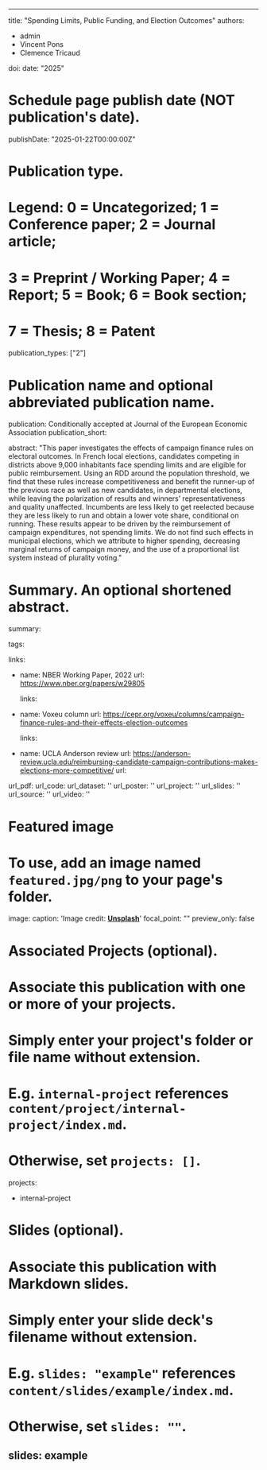 
---
title: "Spending Limits, Public Funding, and Election Outcomes"
authors:
- admin
- Vincent Pons
- Clemence Tricaud

doi:
date: "2025"
 
# Schedule page publish date (NOT publication's date).
publishDate: "2025-01-22T00:00:00Z"

# Publication type.
# Legend: 0 = Uncategorized; 1 = Conference paper; 2 = Journal article;
# 3 = Preprint / Working Paper; 4 = Report; 5 = Book; 6 = Book section;
# 7 = Thesis; 8 = Patent
publication_types: ["2"]

# Publication name and optional abbreviated publication name.
publication: Conditionally accepted at Journal of the European Economic Association
publication_short: 

abstract: "This paper investigates the effects of campaign finance rules on electoral outcomes. In French local elections, candidates competing in districts above 9,000 inhabitants face spending limits and are eligible for public reimbursement. Using an RDD around the population threshold, we find that these rules increase competitiveness and benefit the runner-up of the previous race as well as new candidates, in departmental elections, while leaving the polarization of results and winners’ representativeness and quality unaffected. Incumbents are less likely to get reelected because they are less likely to run and obtain a lower vote share, conditional on running. These results appear to be driven by the reimbursement of campaign expenditures, not spending limits. We do not find such effects in municipal elections, which we attribute to higher spending, decreasing marginal returns of campaign money, and the use of a proportional list system instead of plurality voting."

# Summary. An optional shortened abstract.
summary: 

tags:

links:
- name: NBER Working Paper, 2022
  url: https://www.nber.org/papers/w29805

  links: 
- name: Voxeu column
  url: https://cepr.org/voxeu/columns/campaign-finance-rules-and-their-effects-election-outcomes

  links: 
- name: UCLA Anderson review
  url: https://anderson-review.ucla.edu/reimbursing-candidate-campaign-contributions-makes-elections-more-competitive/
  url:
  
url_pdf: 
url_code: 
url_dataset: ''
url_poster: ''
url_project: ''
url_slides: ''
url_source: ''
url_video: ''

# Featured image
# To use, add an image named `featured.jpg/png` to your page's folder. 
image:
  caption: 'Image credit: [**Unsplash**](https://unsplash.com/photos/pLCdAaMFLTE)'
  focal_point: ""
  preview_only: false

# Associated Projects (optional).
#   Associate this publication with one or more of your projects.
#   Simply enter your project's folder or file name without extension.
#   E.g. `internal-project` references `content/project/internal-project/index.md`.
#   Otherwise, set `projects: []`.
projects:
- internal-project

# Slides (optional).
#   Associate this publication with Markdown slides.
#   Simply enter your slide deck's filename without extension.
#   E.g. `slides: "example"` references `content/slides/example/index.md`.
#   Otherwise, set `slides: ""`.
slides: example
---
